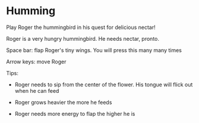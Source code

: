 Humming
====

Play Roger the hummingbird in his quest for delicious nectar!

Roger is a very hungry hummingbird. He needs nectar, pronto.

Space bar: flap Roger's tiny wings. You will press this many many times

Arrow keys: move Roger

Tips:

- Roger needs to sip from the center of the flower. His tongue will flick out when he can feed

- Roger grows heavier the more he feeds

- Roger needs more energy to flap the higher he is
